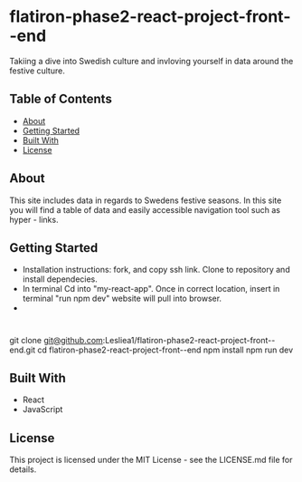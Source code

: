 # flatiron-phase2-react-project-front--end

Takiing a dive into Swedish culture and invloving yourself in data around the festive culture.

## Table of Contents

- [About](#about)
- [Getting Started](#getting-started)
- [Built With](#built-with)
- [License](#license)

## About

This site includes data in regards to Swedens festive seasons. In this site you will find a table of data and easily accessible navigation tool such as hyper - links. 

## Getting Started

- Installation instructions: fork, and copy ssh link. Clone to repository and install dependecies. 
- In terminal Cd into "my-react-app". Once in correct location, insert in terminal "run npm dev" website will pull into browser.
- 
# 
git clone git@github.com:Lesliea1/flatiron-phase2-react-project-front--end.git
cd flatiron-phase2-react-project-front--end
npm install
npm run dev


## Built With

- React
- JavaScript

## License
This project is licensed under the MIT License - see the LICENSE.md file for details.
